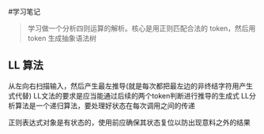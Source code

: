 #学习笔记
> 学习做一个分析四则运算的解析。核心是用正则匹配合法的 token，然后用 token 生成抽象语法树
## LL 算法
从左向右扫描输入，然后产生最左推导(就是每次都把最左边的非终结字符用产生式代替)
LL文法的要求是应当能通过后续的两个token判断进行推导的生成式
LL分析算法是一个递归算法，要处理好状态在每次调用之间的传递

正则表达式对象是有状态的，使用前应确保其状态复位以防出现意料之外的结果

